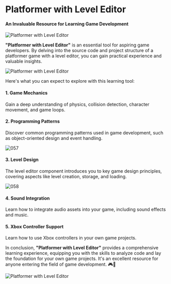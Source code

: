 # Platformer with Level Editor

#### An Invaluable Resource for Learning Game Development

![Platformer with Level Editor](https://github.com/JoeLumbley/Platformer-with-Level-Editor/assets/77564255/29d37425-6a1b-4bbd-8a11-b918ad0ae02d)

**"Platformer with Level Editor"** is an essential tool for aspiring game developers. By delving into the source code and project structure of a platformer game with a level editor, you can gain practical experience and valuable insights.

![Platformer with Level Editor](https://github.com/JoeLumbley/Platformer-with-Level-Editor/assets/77564255/9c8fc9e2-5e4f-4f1f-a544-8b5b3a6ad385)

Here's what you can expect to explore with this learning tool:

#### 1. Game Mechanics
Gain a deep understanding of physics, collision detection, character movement, and game loops.

#### 2. Programming Patterns
Discover common programming patterns used in game development, such as object-oriented design and event handling.



![057](https://github.com/JoeLumbley/Platformer-with-Level-Editor/assets/77564255/886fa4d4-76b0-4785-88d7-0e012c5ae303)


#### 3. Level Design
The level editor component introduces you to key game design principles, covering aspects like level creation, storage, and loading.


![058](https://github.com/JoeLumbley/Platformer-with-Level-Editor/assets/77564255/65bf74f9-de90-45ed-9186-c5ef8e13dfd7)


#### 4. Sound Integration
Learn how to integrate audio assets into your game, including sound effects and music.

#### 5. Xbox Controller Support
Learn how to use Xbox controllers in your own game projects.

In conclusion, **"Platformer with Level Editor"** provides a comprehensive learning experience, equipping you with the skills to analyze code and lay the foundation for your own game projects. It's an excellent resource for anyone entering the field of game development. 🎮🚀

![Platformer with Level Editor](https://github.com/JoeLumbley/Platformer-with-Level-Editor/assets/77564255/2660702d-eef3-4ce9-a5cc-3543d2f9f580)






